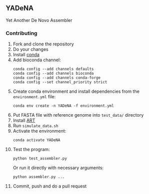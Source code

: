 ## YADeNA
Yet Another De Novo Assembler

### Contributing
1. Fork and clone the repository
2. Do your changes
3. Install [conda](https://docs.conda.io/projects/conda/en/stable/user-guide/install/index.html)
4. Add bioconda channel:
    ```
    conda config --add channels defaults
    conda config --add channels bioconda
    conda config --add channels conda-forge
    conda config --set channel_priority strict
    ```
5. Create conda environment and install dependencies from the ```environment.yml``` file:
    ```
    conda env create -n YADeNA -f environment.yml
    ```
6. Put FASTA file with reference genome into ```test_data/``` directory
7. Install [ART](https://www.niehs.nih.gov/research/resources/software/biostatistics/art/index.cfm)
8. Run ```simulate_data.sh```
9. Activate the environment:
    ```
    conda activate YADeNA
    ```
10. Test the program:
    ```
    python test_assembler.py
    ```
    Or run it directly with necessary arguments:
    ```
    python assembler.py ...
    ```
11. Commit, push and do a pull request